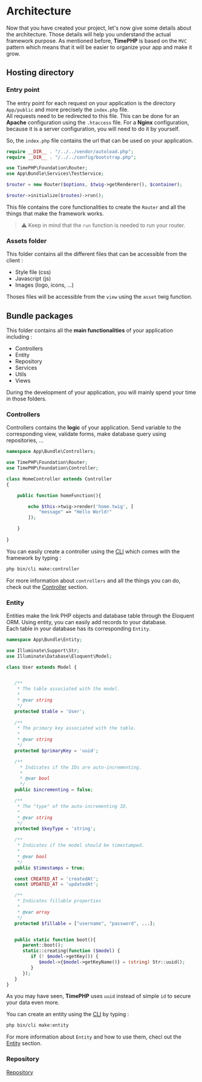 # Architecture

Now that you have created your project, let's now give some details about the architecture. Those details will help you understand the actual framework purpose. As mentioned before, **TimePHP** is based on the `MVC` pattern which means that it will be easier to organize your app and make it grow.

## Hosting directory

### Entry point

The entry point for each request on your application is the directory `App/public` and more precisely the `index.php` file. <br>
All requests need to be redirected to this file. This can be done for an **Apache** configuration using the `.htaccess` file. For a **Nginx** configuration, because it is a server configuration, you will need to do it by yourself.

So, the `index.php` file contains the url that can be used on your application.

```php
require __DIR__ . "/../../vendor/autoload.php";
require __DIR__ . "/../../config/bootstrap.php";

use TimePHP\Foundation\Router;
use App\Bundle\Services\TestService;

$router = new Router($options, $twig->getRenderer(), $container);

$router->initialize($routes)->run();
```

This file contains the core functionalities to create the `Router` and all the things that make the framework works.

> :warning: Keep in mind that the `run` function is needed to run your router.

### Assets folder

This folder contains all the different files that can be accessible from the client : 

- Style file (css)
- Javascript (js)
- Images (logo, icons, ...)

Thoses files will be accessible from the `view` using the `asset` twig function.

## Bundle packages

This folder contains all the **main functionalities** of your application including :

- Controllers
- Entity
- Repository
- Services
- Utils
- Views

During the development of your application, you will mainly spend your time in those folders.

### Controllers

Controllers contains the **logic** of your application. Send variable to the corresponding view, validate forms, make database query using repositories, ...

```php
namespace App\Bundle\Controllers;

use TimePHP\Foundation\Router;
use TimePHP\Foundation\Controller;

class HomeController extends Controller
{

    public function homeFunction(){

        echo $this->twig->render('home.twig', [
            "message" => "Hello World!"
        ]);

    }
 
}
```
You can easily create a controller using the [CLI](core/cli.md) which comes with the framework by typing :

```bash
php bin/cli make:controller
```

For more information about `controllers` and all the things you can do, check out the [Controller](core/controller.md) section.

### Entity

Entities make the link PHP objects and database table through the Eloquent ORM. Using entity, you can easily add records to your database.<br>
Each table in your database has its corresponding `Entity`.

```php
namespace App\Bundle\Entity;

use Illuminate\Support\Str;
use Illuminate\Database\Eloquent\Model;

class User extends Model {


   /**
    * The table associated with the model.
    *
    * @var string
    */
   protected $table = 'User';
   
   /**
    * The primary key associated with the table.
    *
    * @var string
    */
   protected $primaryKey = 'uuid';

   /**
     * Indicates if the IDs are auto-incrementing.
     *
     * @var bool
     */
   public $incrementing = false;

   /**
    * The "type" of the auto-incrementing ID.
    *
    * @var string
    */
   protected $keyType = 'string';

   /**
    * Indicates if the model should be timestamped.
    *
    * @var bool
    */
   public $timestamps = true;

   const CREATED_AT = 'createdAt';
   const UPDATED_AT = 'updatedAt';

   /**
    * Indicates fillable properties
    *
    * @var array
    */
   protected $fillable = ["username", "password", ...];


   public static function boot(){
      parent::boot();
      static::creating(function ($model) {
         if (! $model->getKey()) {
            $model->{$model->getKeyName()} = (string) Str::uuid();
         }
      });
   }
}
```

As you may have seen, **TimePHP** uses `uuid` instead of simple `id` to secure your data even more.<br>

You can create an entity using the [CLI](core/cli.md) by typing : 
```bash
php bin/cli make:entity
```

For more information about `Entity` and how to use them, checl out the [Entity](core/entity.md) section.


### Repository

[Repository](core/repository.md)
